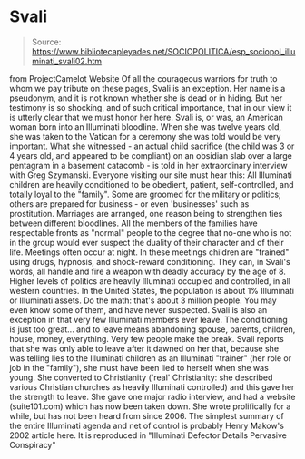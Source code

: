 # Svali

> Source: https://www.bibliotecapleyades.net/SOCIOPOLITICA/esp_sociopol_illuminati_svali02.htm

from
ProjectCamelot Website
Of all the courageous warriors for truth to whom
we pay tribute on these pages, Svali is an exception. Her name is a
pseudonym, and it is not known whether she is dead or in hiding. But her
testimony is so shocking, and of such critical importance, that in our view
it is utterly clear that we must honor her here.
Svali is, or was, an American woman born into an Illuminati bloodline.
When
she was twelve years old, she was taken to
the Vatican for a ceremony she
was told would be very important. What she witnessed - an actual child
sacrifice (the child was 3 or 4 years old, and appeared to be compliant) on
an obsidian slab over a large pentagram in a basement catacomb - is told in
her extraordinary interview with Greg Szymanski.
Everyone visiting our site
must hear this:
All Illuminati children are heavily conditioned to be obedient, patient,
self-controlled, and totally loyal to
the "family".
Some are groomed for the
military or politics; others are prepared for business - or even
'businesses' such as prostitution. Marriages are arranged, one reason being
to strengthen ties between different bloodlines.
All the members of the
families have respectable fronts as "normal" people to the degree that
no-one who is not in the group would ever suspect the duality of their
character and of their life. Meetings often occur at night. In these
meetings children are "trained" using drugs, hypnosis, and shock-reward
conditioning.
They can, in Svali's words, all handle and fire a weapon with
deadly accuracy by the age of 8.
Higher levels of politics are heavily Illuminati occupied and controlled, in
all western countries. In the United States, the population is about 1%
Illuminati or Illuminati assets. Do the math: that's about 3 million people.
You may even know some of them, and have never suspected.
Svali is also an exception in that very few Illuminati members ever leave.
The conditioning is just too great... and to leave means abandoning spouse,
parents, children, house, money, everything. Very few people make the break. Svali reports that she was only able to leave after it dawned on her that,
because she was telling lies to the Illuminati children as an Illuminati
"trainer" (her role or job in
the "family"), she must have been lied to
herself when she was young.
She converted to Christianity ('real'
Christianity: she described various Christian churches as heavily Illuminati
controlled) and this gave her the strength to leave.
She gave one major
radio interview, and had a website (suite101.com) which has now been taken
down.
She wrote prolifically for a while, but has not been heard from since
2006.
The simplest summary of the entire Illuminati agenda and net of control is
probably Henry Makow's 2002 article here. It is reproduced in "Illuminati Defector Details Pervasive Conspiracy"
